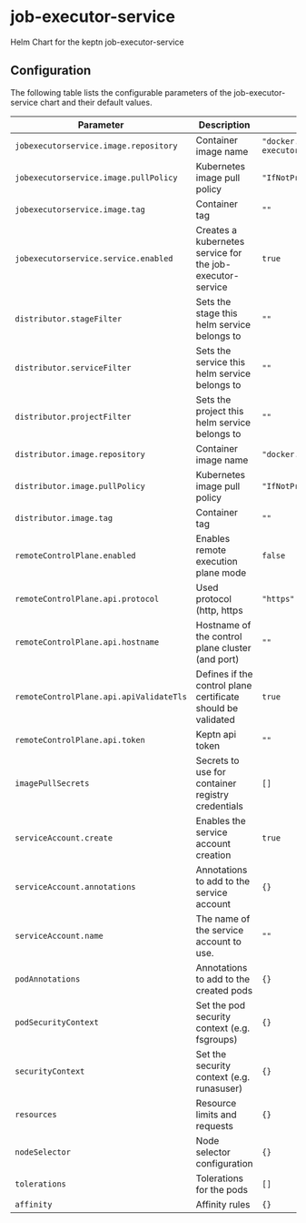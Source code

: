 
job-executor-service
===========

Helm Chart for the keptn job-executor-service


## Configuration

The following table lists the configurable parameters of the job-executor-service chart and their default values.

| Parameter                | Description             | Default        |
| ------------------------ | ----------------------- | -------------- |
| `jobexecutorservice.image.repository` | Container image name | `"docker.io/didiladi/job-executor-service"` |
| `jobexecutorservice.image.pullPolicy` | Kubernetes image pull policy | `"IfNotPresent"` |
| `jobexecutorservice.image.tag` | Container tag | `""` |
| `jobexecutorservice.service.enabled` | Creates a kubernetes service for the job-executor-service | `true` |
| `distributor.stageFilter` | Sets the stage this helm service belongs to | `""` |
| `distributor.serviceFilter` | Sets the service this helm service belongs to | `""` |
| `distributor.projectFilter` | Sets the project this helm service belongs to | `""` |
| `distributor.image.repository` | Container image name | `"docker.io/keptn/distributor"` |
| `distributor.image.pullPolicy` | Kubernetes image pull policy | `"IfNotPresent"` |
| `distributor.image.tag` | Container tag | `""` |
| `remoteControlPlane.enabled` | Enables remote execution plane mode | `false` |
| `remoteControlPlane.api.protocol` | Used protocol (http, https | `"https"` |
| `remoteControlPlane.api.hostname` | Hostname of the control plane cluster (and port) | `""` |
| `remoteControlPlane.api.apiValidateTls` | Defines if the control plane certificate should be validated | `true` |
| `remoteControlPlane.api.token` | Keptn api token | `""` |
| `imagePullSecrets` | Secrets to use for container registry credentials | `[]` |
| `serviceAccount.create` | Enables the service account creation | `true` |
| `serviceAccount.annotations` | Annotations to add to the service account | `{}` |
| `serviceAccount.name` | The name of the service account to use. | `""` |
| `podAnnotations` | Annotations to add to the created pods | `{}` |
| `podSecurityContext` | Set the pod security context (e.g. fsgroups) | `{}` |
| `securityContext` | Set the security context (e.g. runasuser) | `{}` |
| `resources` | Resource limits and requests | `{}` |
| `nodeSelector` | Node selector configuration | `{}` |
| `tolerations` | Tolerations for the pods | `[]` |
| `affinity` | Affinity rules | `{}` |





